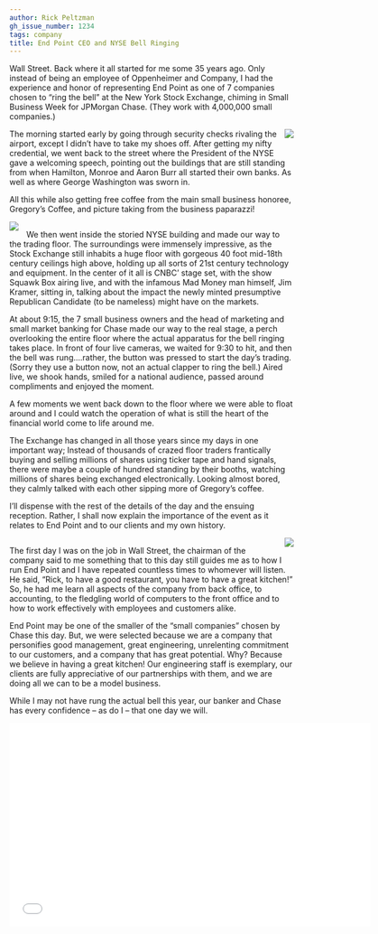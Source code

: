 ```yaml
---
author: Rick Peltzman
gh_issue_number: 1234
tags: company
title: End Point CEO and NYSE Bell Ringing
---
```


Wall Street. Back where it all started for me some 35 years ago. Only instead of being an employee of  Oppenheimer and Company, I had the experience and honor of representing End Point as one of 7 companies chosen to “ring the bell” at the New York Stock Exchange, chiming in Small Business Week for JPMorgan Chase. (They work with 4,000,000 small companies.)

<div class="separator" style="clear: both; text-align: center;"><a href="/blog/2016/06/10/end-point-ceo-and-nyse-bell-ringing/image-0-big.jpeg" imageanchor="1" style="clear: right; float: right; margin-bottom: 1em; margin-left: 1em;"><img border="0" src="/blog/2016/06/10/end-point-ceo-and-nyse-bell-ringing/image-0.jpeg"/></a></div>

The morning started early by going through security checks rivaling the airport, except I didn’t have to take my shoes off. After getting my nifty credential, we went back to the street where the President of the NYSE gave a welcoming speech, pointing out the buildings that are still standing from when Hamilton, Monroe and Aaron Burr all started their own banks. As well as where George Washington was sworn in.

All this while also getting free coffee from the main small business honoree, Gregory’s Coffee, and picture taking from the business paparazzi!

<div class="separator" style="clear: both; text-align: center;"><a href="/blog/2016/06/10/end-point-ceo-and-nyse-bell-ringing/image-1-big.jpeg" imageanchor="1" style="clear: left; float: left; margin-bottom: 1em; margin-right: 1em;"><img border="0" src="/blog/2016/06/10/end-point-ceo-and-nyse-bell-ringing/image-1.jpeg"/></a></div>

We then went inside the storied NYSE building and made our way to the trading floor. The surroundings were immensely impressive, as the Stock Exchange still inhabits a huge floor with gorgeous 40 foot mid-18th century ceilings high above, holding up all sorts of 21st century technology and equipment. In the center of it all is CNBC’ stage set, with the show Squawk Box airing live, and with the infamous Mad Money man himself, Jim Kramer, sitting in, talking about the impact the newly minted presumptive Republican Candidate (to be nameless) might have on the markets.

At about 9:15, the 7 small business owners and the head of marketing and small market banking for Chase made our way to the real stage, a perch overlooking the entire floor where the actual apparatus for the bell ringing takes place. In front of four live cameras, we waited for 9:30 to hit, and then the bell was rung....rather, the button was pressed to start the day’s trading. (Sorry they use a button now, not an actual clapper to ring the bell.) Aired live, we shook hands, smiled for a national audience, passed around compliments and enjoyed the moment.

A few moments we went back down to the floor where we were able to float around and I could watch the operation of what is still the heart of the financial world come to life around me.

The Exchange has changed in all those years since my days in one important way; Instead of thousands of crazed floor traders frantically buying and selling millions of shares using ticker tape and hand signals, there were maybe a couple of hundred standing by their booths, watching millions of shares being exchanged electronically. Looking almost bored, they calmly talked with each other sipping more of Gregory’s coffee.

I’ll dispense with the rest of the details of the day and the ensuing reception. Rather, I shall now explain the importance of the event as it relates to End Point and to our clients and my own history.

<div class="separator" style="clear: both; text-align: center;"><a href="/blog/2016/06/10/end-point-ceo-and-nyse-bell-ringing/image-2-big.jpeg" imageanchor="1" style="clear: right; float: right; margin-bottom: 1em; margin-left: 1em;"><img border="0" src="/blog/2016/06/10/end-point-ceo-and-nyse-bell-ringing/image-2.jpeg"/></a></div>

The first day I was on the job in Wall Street, the chairman of the company said to me something that to this day still guides me as to how I run End Point and I have repeated countless times to whomever will listen. He said, “Rick, to have a good restaurant, you have to have a great kitchen!”  So, he had me learn all aspects of the company from back office, to accounting, to the fledgling world of computers to the front office and to how to work effectively with employees and customers alike.

End Point may be one of the smaller of the “small companies” chosen by Chase this day. But, we were selected because we are a company that personifies good management, great engineering, unrelenting commitment to our customers, and a company that has great potential. Why? Because we believe in having a great kitchen! Our engineering staff is exemplary, our clients are fully appreciative of our partnerships with them, and we are doing all we can to be a model business.

While I may not have rung the actual bell this year, our banker and Chase has every confidence – as do I – that one day we will.

<iframe frameborder="0" height="360" id="lsembed_1465584958" scrolling="no" src="//livestream.com/accounts/1160789/events/5283827/videos/121916250/player?autoPlay=false&height=360&mute=false&width=640" width="640"></iframe>
